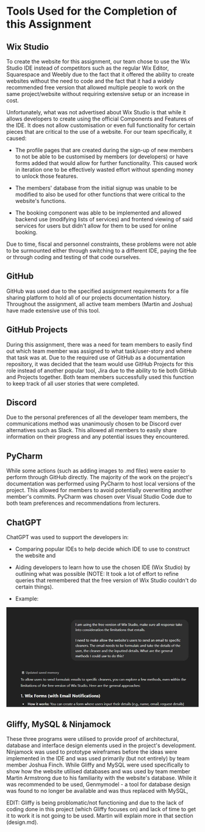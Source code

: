 # Tools Used for the Completion of this Assignment

## Wix Studio
To create the website for this assignment, our team chose to use the Wix Studio IDE instead of competitors such as the regular Wix Editor, Squarespace and Weebly due to the fact that it offered the ability to create websites
without the need to code and the fact that it had a widely recommended free version that allowed multiple people to work on the same project/website without requiring extensive setup or an increase in cost.

Unfortunately, what was not advertised about Wix Studio is that while it allows developers to create using the official Components and Features of the IDE. It does not allow customisation or even full functionality for certain
pieces that are critical to the use of a website. For our team specifically, it caused:

- The profile pages that are created during the sign-up of new members to not be able to be customised by members (or developers) or have forms added that would allow for further functionality. This caused work in iteration one
to be effectively wasted effort without spending money to unlock those features.

- The members' database from the initial signup was unable to be modified to also be used for other functions that were critical to the website's functions.

- The booking component was able to be implemented and allowed backend use (modifying lists of services) and frontend viewing of said services for users but didn't allow for them to be used for online booking.

Due to time, fiscal and personnel constraints, these problems were not able to be surmounted either through switching to a different IDE, paying the fee or through coding and testing of that code ourselves.

## GitHub
GitHub was used due to the specified assignment requirements for a file sharing platform to hold all of our projects documentation history. Throughout the assignment, all active team members (Martin and Joshua) have made extensive use of this tool.

## GitHub Projects
During this assignment, there was a need for team members to easily find out which team member was assigned to what task/user-story and where that task was at. Due to the required use of GitHub as a documentation repository, 
it was decided that the team would use GitHub Projects for this role instead of another popular tool, Jira due to the ability to tie both GitHub and Projects together. Both team members successfully used this function to 
keep track of all user stories that were completed.

## Discord
Due to the personal preferences of all the developer team members, the communications method was unanimously chosen to be Discord over alternatives such as Slack. This allowed all members to easily share information on
their progress and any potential issues they encountered. 

## PyCharm
While some actions (such as adding images to .md files) were easier to perform through GitHub directly. The majority of the work on the project's documentation was performed using PyCharm to host local versions of the 
project. This allowed for members to avoid potentially overwriting another member's commits. PyCharm was chosen over Visual Studio Code due to both team preferences and recommendations from lecturers.

## ChatGPT
ChatGPT was used to support the developers in:

- Comparing popular IDEs to help decide which IDE to use to construct the website and
- Aiding developers to learn how to use the chosen IDE (Wix Studio) by outlining what was possible (NOTE: It took a lot of effort to refine queries that remembered that the free version of Wix Studio couldn't do certain
things).

- Example:

![image alt](./images/example_of_ai_use.JPG)

## Gliffy, MySQL & Ninjamock
These three programs were utilised to provide proof of architectural, database and interface design elements used in the project's development. Ninjamock was used to prototype wireframes before the ideas were implemented in the IDE and was used primarily (but not entirely) by team member Joshua Finch. While Gliffy and MySQL were used specifically to show how the website utilised databases and was used by team member Martin Armstrong due to his familiarity with the website's database. While it was recommended to be used, Genmymodel - a tool for database design was found to no longer be available and was thus replaced with MySQL,

EDIT: Gliffy is being problomatic/not functioning and due to the lack of coding done in this project (which Gliffy focuses on) and lack of time to get it to work it is not going to be used. Martin will explain more in that section (design.md).
